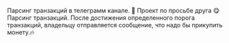 Парсинг транзакций в телеграмм канале.
🖖 Проект по просьбе друга 😋
Парсинг транзакций. После достижения определенного порога транзакций, владельцу отправляется сообщение, что надо бы прикупить монету.🔥
